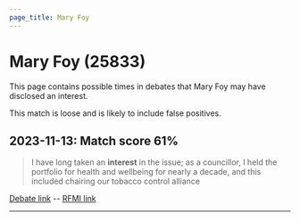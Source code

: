 ```yaml
---
page_title: Mary Foy
---
```


# Mary Foy  (25833)

This page contains possible times in debates that Mary Foy may have disclosed an interest.

This match is loose and is likely to include false positives. 



## 2023-11-13: Match score 61%

>I have long taken an **interest** in the issue; as a councillor, I held the portfolio for health and wellbeing for nearly a decade, and this included chairing our tobacco control alliance

[Debate link](https://www.theyworkforyou.com/debates/?id=2023-11-13c.467.0)  --  [RFMI link](https://www.theyworkforyou.com/mp/25833/register)


---

